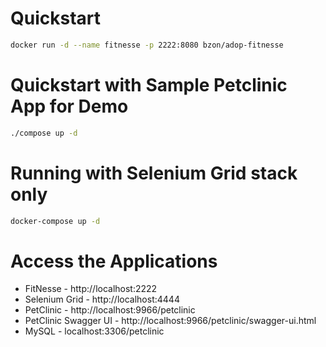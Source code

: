 # Quickstart

```bash
docker run -d --name fitnesse -p 2222:8080 bzon/adop-fitnesse
```

# Quickstart with Sample Petclinic App for Demo

```bash
./compose up -d
```

# Running with Selenium Grid stack only

```bash
docker-compose up -d
```

# Access the Applications

- FitNesse - http://localhost:2222  
- Selenium Grid - http://localhost:4444
- PetClinic - http://localhost:9966/petclinic  
- PetClinic Swagger UI - http://localhost:9966/petclinic/swagger-ui.html  
- MySQL - localhost:3306/petclinic  
